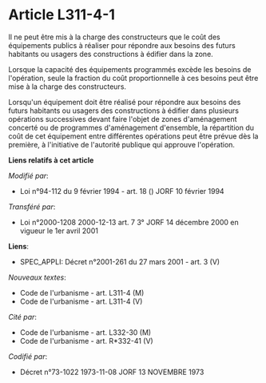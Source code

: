 # Article L311-4-1

Il ne peut être mis à la charge des constructeurs que le coût des équipements publics à réaliser pour répondre aux besoins
des futurs habitants ou usagers des constructions à édifier dans la zone.

Lorsque la capacité des équipements programmés excède les besoins de l'opération, seule la fraction du coût proportionnelle à
ces besoins peut être mise à la charge des constructeurs.

Lorsqu'un équipement doit être réalisé pour répondre aux besoins des futurs habitants ou usagers des constructions à édifier
dans plusieurs opérations successives devant faire l'objet de zones d'aménagement concerté ou de programmes d'aménagement
d'ensemble, la répartition du coût de cet équipement entre différentes opérations peut être prévue dès la première, à
l'initiative de l'autorité publique qui approuve l'opération.

**Liens relatifs à cet article**

_Modifié par_:

  - Loi n°94-112 du 9 février 1994 - art. 18 () JORF 10 février 1994

_Transféré par_:

  - Loi n°2000-1208 2000-12-13 art. 7 3° JORF 14 décembre 2000 en vigueur le 1er avril 2001

**Liens**:

  - SPEC_APPLI: Décret n°2001-261 du 27 mars 2001 - art. 3 (V)

_Nouveaux textes_:

  - Code de l'urbanisme - art. L311-4 (M)
  - Code de l'urbanisme - art. L311-4 (V)

_Cité par_:

  - Code de l'urbanisme - art. L332-30 (M)
  - Code de l'urbanisme - art. R*332-41 (V)

_Codifié par_:

  - Décret n°73-1022 1973-11-08 JORF 13 NOVEMBRE 1973
